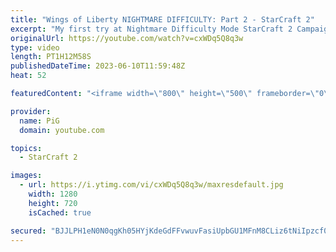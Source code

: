 ```yaml
---
title: "Wings of Liberty NIGHTMARE DIFFICULTY: Part 2 - StarCraft 2"
excerpt: "My first try at Nightmare Difficulty Mode StarCraft 2 Campaign created by GiantGrantGames and his amazing modding community. Having lots of fun with it! Here's the second part  0:00 Smash and Grab 32:42 The Evacuation  -- 🐷 Second Channel for Learning StarCraft 2: https://www.youtube.com/c/PiGRandom"
originalUrl: https://youtube.com/watch?v=cxWDq5Q8q3w
type: video
length: PT1H12M58S
publishedDateTime: 2023-06-10T11:59:48Z
heat: 52

featuredContent: "<iframe width=\"800\" height=\"500\" frameborder=\"0\" src=\"https://www.youtube.com/embed/cxWDq5Q8q3w\" allow=\"accelerometer; autoplay; encrypted-media; gyroscope; picture-in-picture\" allowfullscreen></iframe>"

provider:
  name: PiG
  domain: youtube.com

topics:
  - StarCraft 2

images:
  - url: https://i.ytimg.com/vi/cxWDq5Q8q3w/maxresdefault.jpg
    width: 1280
    height: 720
    isCached: true

secured: "BJJLPH1eN0N0qgKh05HYjKdeGdFFvwuvFasiUpbGU1MFnM8CLiz6tNiIpzcf05bVvgfjoBO1eujxUNLeCQBuXbnyLJBjnNF5XP3goV0pLVOA3aq9pU9slxdkETSp6bHEbUfpPaJZuZO72KPVS7J7C4yWOZid11laCGTzmsxPIQebfKP3rtItNcLOhLnI9ZrMebXUVu4F4LE19nPMooGQiqqDgtPFsSecMxgOSGPWciWOBhOBcRlbb45UX4f2E04QeJjn641fortnpi9u1JCv/ziYmWR+9Xz0mPgUBPMptbjYLKY9Bj8toOG6CqDI8Kx16NZyHsNV3KlmmuXbOx75MWBTRr6L89AuQw3E1L4jiQRgmpo+tFUp9hHkPlmKRCT7f6Jhu6aK63TbdpCCnuWNJ/LMKaQRhJHZ0Hc18pKJPPI=;jvyi6F8jRLdI6Z3A+Stt7A=="
---
```


